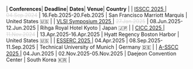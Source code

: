 
<style>
/* CSS for the table */
table {
  width: 100%;
  max-width: 100%;
  overflow-x: auto; /* Enable horizontal scrolling when the table exceeds the screen width */
  display: block; /* Ensure the table is displayed as a block element */
}
th, td {
  padding: 8px; /* Add padding to the table cells for better readability */
  text-align: left; /* Adjust text alignment as needed */
}
</style>

| <i class='fa-solid fa-microchip fa-xl'></i> **Conferences**| <i class='fa-solid fa-clock fa-lg'></i> **Deadline**| <i class='fa-solid fa-calendar-days fa-lg'></i> **Dates**| <i class='fa-solid fa-hotel fa-lg'></i> **Venue**| <i class='fa-solid fa-location-dot fa-lg'></i> **Country** | 
| <a href='https://www.isscc.org' target=_blank> ISSCC 2025 </a> | <span style='color: #d3d3d3; text-decoration: line-through;'>04.Sep.2024</span> | 16.Feb.2025-20.Feb.2025 | San Francisco Marriott Marquis | United States <span class='emoji'>🇺🇸</span> | 
 | <a href='https://www.vlsisymposium.org' target=_blank> VLSI Symposium 2025 </a> | <span style='color: #d3d3d3; text-decoration: line-through;'>27.Jan.2025</span> | 08.Jun.2025-12.Jun.2025 | Rihga Royal Hotel Kyoto | Japan <span class='emoji'>🇯🇵</span> | 
 | <a href='https://www.ieee-cicc.org' target=_blank> CICC 2025 </a> | <span style='color: #d3d3d3; text-decoration: line-through;'>11.Nov.2024</span> | 13.Apr.2025-16.Apr.2025 | Hyatt Regency Boston Harbor | United States <span class='emoji'>🇺🇸</span> | 
 | <a href='https://www.esserc2025.org' target=_blank> ESSERC 2025 </a> | 04.Apr.2025 | 08.Sep.2025-11.Sep.2025 | Technical University of Munich | Germany <span class='emoji'>🇩🇪</span> | 
 | <a href='https://a-sscc2025.org' target=_blank> A-SSCC 2025 </a> | 04.Jun.2025 | 02.Nov.2025-05.Nov.2025 | Daejeon Convention Center | South Korea <span class='emoji'>🇰🇷</span> | 
 